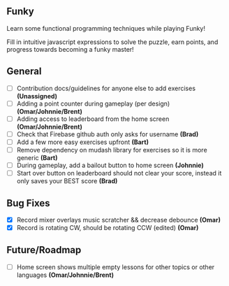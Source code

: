 Funky
---
Learn some functional programming techniques while playing Funky!

Fill in intuitive javascript expressions to solve the puzzle, earn points, and progress towards becoming a funky master!

## General
- [ ] Contribution docs/guidelines for anyone else to add exercises **(Unassigned)**
- [ ] Adding a point counter during gameplay (per design) **(Omar/Johnnie/Brent)**
- [ ] Adding access to leaderboard from the home screen **(Omar/Johnnie/Brent)**
- [ ] Check that Firebase github auth only asks for username **(Brad)**
- [ ] Add a few more easy exercises upfront **(Bart)**
- [ ] Remove dependency on mudash library for exercises so it is more generic **(Bart)**
- [ ] During gameplay, add a bailout button to home screen **(Johnnie)**
- [ ] Start over button on leaderboard should not clear your score, instead it only saves your BEST score **(Brad)**

## Bug Fixes
- [x] Record mixer overlays music scratcher && decrease debounce **(Omar)**
- [x] Record is rotating CW, should be rotating CCW (edited) **(Omar)**

## Future/Roadmap
- [ ] Home screen shows multiple empty lessons for other topics or other languages **(Omar/Johnnie/Brent)**
